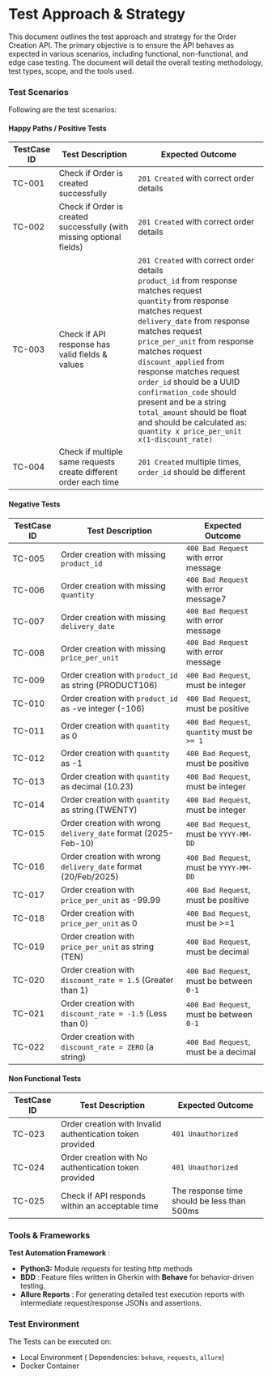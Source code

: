 # Test Approach & Strategy

This document outlines the test approach and strategy for the Order Creation API. The primary objective is to ensure the API behaves as expected in various scenarios, including functional, non-functional, and edge case testing. The document will detail the overall testing methodology, test types, scope, and the tools used.

### Test Scenarios

Following are the test scenarios:

#### Happy Paths / Positive Tests

| TestCase ID | Test Description                                                      | Expected Outcome                                                                                                                                                                                                                                                                                                                                                                                                                                                                                                                    |
| ----------- | --------------------------------------------------------------------- | ----------------------------------------------------------------------------------------------------------------------------------------------------------------------------------------------------------------------------------------------------------------------------------------------------------------------------------------------------------------------------------------------------------------------------------------------------------------------------------------------------------------------------------- |
| TC-001      | Check if Order is created successfully                                | `201 Created` with correct order details                                                                                                                                                                                                                                                                                                                                                                                                                                                                                          |
| TC-002      | Check if Order is created successfully (with missing optional fields) | `201 Created` with correct order details                                                                                                                                                                                                                                                                                                                                                                                                                                                                                          |
| TC-003      | Check if API response has valid fields & values                       | `201 Created` with correct order details<br />`product_id` from response matches request<br />`quantity` from response matches request<br />`delivery_date` from response matches request<br />`price_per_unit` from response matches request<br />`discount_applied` from response matches request<br />`order_id` should be a UUID<br />`confirmation_code` should present and be a string<br />`total_amount` should be float and should be calculated as: `quantity x price_per_unit x(1-discount_rate)` |
| TC-004      | Check if multiple same requests create different order each time      | `201 Created` multiple times, `order_id` should be different                                                                                                                                                                                                                                                                                                                                                                                                                                                                    |

#### Negative Tests

| TestCase ID | Test Description                                                 | Expected Outcome                                   |
| ----------- | ---------------------------------------------------------------- | -------------------------------------------------- |
| TC-005      | Order creation with missing `product_id`                       | `400 Bad Request` with error message             |
| TC-006      | Order creation with missing `quantity`                         | `400 Bad Request` with error message7            |
| TC-007      | Order creation with missing `delivery_date`                    | `400 Bad Request` with error message             |
| TC-008      | Order creation with missing `price_per_unit`                   | `400 Bad Request` with error message             |
| TC-009      | Order creation with `product_id` as string (PRODUCT106)        | `400 Bad Request`, must be integer               |
| TC-010      | Order creation with `product_id` as -ve integer (-106)         | `400 Bad Request`, must be positive              |
| TC-011      | Order creation with `quantity` as 0                            | `400 Bad Request`, `quantity` must be `>= 1` |
| TC-012      | Order creation with `quantity` as -1                           | `400 Bad Request`, must be positive              |
| TC-013      | Order creation with `quantity` as decimal (10.23)              | `400 Bad Request`, must be integer               |
| TC-014      | Order creation with `quantity` as string (TWENTY)              | `400 Bad Request`, must be integer               |
| TC-015      | Order creation with wrong `delivery_date` format (2025-Feb-10) | `400 Bad Request`, must be `YYYY-MM-DD`        |
| TC-016      | Order creation with wrong `delivery_date` format (20/Feb/2025) | `400 Bad Request`, must be `YYYY-MM-DD`        |
| TC-017      | Order creation with `price_per_unit` as -99.99                 | `400 Bad Request`, must be positive              |
| TC-018      | Order creation with `price_per_unit` as 0                      | `400 Bad Request`, must be >=1                   |
| TC-019      | Order creation with `price_per_unit` as string (TEN)           | `400 Bad Request`, must be decimal               |
| TC-020      | Order creation with `discount_rate = 1.5` (Greater than 1)     | `400 Bad Request`, must be between `0-1`       |
| TC-021      | Order creation with `discount_rate = -1.5` (Less than 0)       | `400 Bad Request`, must be between `0-1`       |
| TC-022      | Order creation with `discount_rate = ZERO` (a string)          | `400 Bad Request`, must be a decimal             |

#### Non Functional Tests

| TestCase ID | Test Description                                           | Expected Outcome                            |
| ----------- | ---------------------------------------------------------- | ------------------------------------------- |
| TC-023      | Order creation with Invalid authentication token provided | `401 Unauthorized`                        |
| TC-024      | Order creation with No authentication token provided      | `401 Unauthorized`                        |
| TC-025      | Check if API responds within an acceptable time            | The response time should be less than 500ms |

### Tools & Frameworks

**Test Automation Framework** :

* **Python3:** Module *requests* for testing http methods
* **BDD** : Feature files written in Gherkin with **Behave** for behavior-driven testing.
* **Allure Reports** : For generating detailed test execution reports with intermediate request/response JSONs and assertions.

### Test Environment

The Tests can be executed on:

* Local Environment ( Dependencies: `behave`, `requests`, `allure`)
* Docker Container
